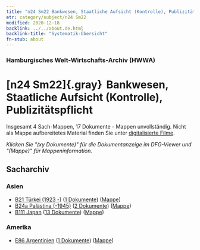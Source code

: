 ```yaml
---
title: "n24 Sm22 Bankwesen, Staatliche Aufsicht (Kontrolle), Publizitätspflicht"
etr: category/subject/n24 Sm22
modified: 2020-12-18
backlink: ../../about.de.html
backlink-title: "Systematik-Übersicht"
fn-stub: about
---
```


### Hamburgisches Welt-Wirtschafts-Archiv (HWWA)
# [n24 Sm22]{.gray}&#8201; Bankwesen, Staatliche Aufsicht (Kontrolle), Publizitätspflicht&#160; 




Insgesamt 4 Sach-Mappen, 17 Dokumente - Mappen unvollständig.
Nicht als Mappe aufbereitetes Material finden Sie unter [digitalisierte Filme](/film/h1_sh).

_Klicken Sie "(xy Dokumente)" für die Dokumentanzeige im DFG-Viewer und "(Mappe)" für Mappeninformation._

## Sacharchiv




### Asien

- [B21 Türkei (1923 -)](../../../geo/about.de.html#B21) (<a href="https://dfg-viewer.de/show/?tx_dlf[id]=https://pm20.zbw.eu/mets/sh/1411xx/141111/1453xx/145390/public.mets.de.xml" target="_blank">1 Dokumente</a>) ([Mappe](http://purl.org/pressemappe20/folder/sh/141111,145390))
- [B24a Palästina (-1945)](../../../geo/about.de.html#B24a) (<a href="https://dfg-viewer.de/show/?tx_dlf[id]=https://pm20.zbw.eu/mets/sh/1411xx/141115/1453xx/145390/public.mets.de.xml" target="_blank">2 Dokumente</a>) ([Mappe](http://purl.org/pressemappe20/folder/sh/141115,145390))
- [B111 Japan](../../../geo/about.de.html#B111) (<a href="https://dfg-viewer.de/show/?tx_dlf[id]=https://pm20.zbw.eu/mets/sh/1412xx/141272/1453xx/145390/public.mets.de.xml" target="_blank">13 Dokumente</a>) ([Mappe](http://purl.org/pressemappe20/folder/sh/141272,145390))

### Amerika

- [E86 Argentinien](../../../geo/about.de.html#E86) (<a href="https://dfg-viewer.de/show/?tx_dlf[id]=https://pm20.zbw.eu/mets/sh/1416xx/141692/1453xx/145390/public.mets.de.xml" target="_blank">1 Dokumente</a>) ([Mappe](http://purl.org/pressemappe20/folder/sh/141692,145390))


